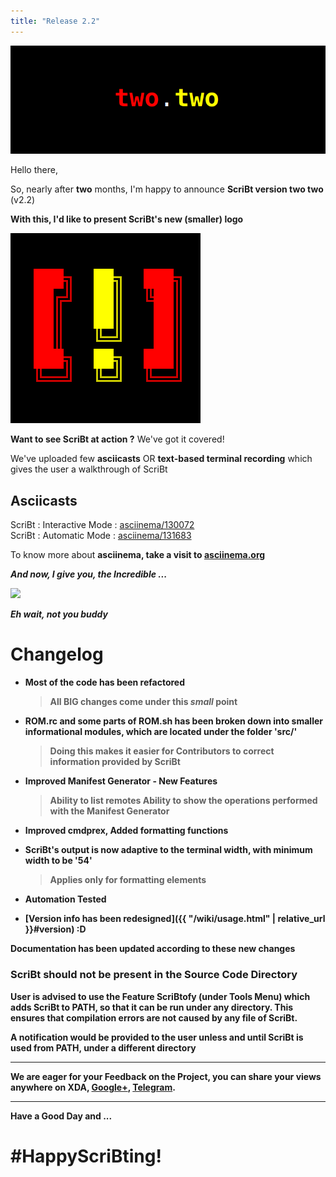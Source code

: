 ```yaml
---
title: "Release 2.2"
---
```


<img src="https://github.com/ScriBt/images/raw/master/release-twotwo.png">

Hello there,

So, nearly after <b>two</b> months, I'm happy to announce <b>ScriBt version two two</b> (v2.2)

**With this, I'd like to present ScriBt's new (smaller) logo**

<img src="https://github.com/ScriBt/images/raw/master/logo.png">

<b>Want to see ScriBt at action ?</b> We've got it covered!

We've uploaded few <b>asciicasts</b> OR <b>text-based terminal recording</b> which gives the user a walkthrough of ScriBt

## Asciicasts

ScriBt : Interactive Mode : <a href="https://asciinema.org/a/130072" target="_blank">asciinema/130072</a><br>
ScriBt : Automatic Mode : <a href="https://asciinema.org/a/131683" target="_blank">asciinema/131683</a>

To know more about <b>asciinema<b>, take a visit to <a href="https://asciinema.org">asciinema.org</a>

<i><b>And now, I give you, the Incredible ...</b></i>

<img src="http://www.konbini.com/wp-content/blogs.dir/13/files/2017/04/thor-480x279.jpg">

<i><b>Eh wait, not you buddy</b></i>

# Changelog

* Most of the code has been <b>refactored</b>
  > All BIG changes come under this <i>small</i> point

* <b>ROM.rc</b> and some parts of <b>ROM.sh</b> has been broken down into smaller informational modules, which are located under the folder <b>'src/'</b>
  > Doing this makes it easier for Contributors to correct information provided by ScriBt

* Improved <b>Manifest Generator</b> - New Features
  > Ability to list remotes
  > Ability to show the operations performed with the Manifest Generator

* <b>Improved cmdprex, Added formatting functions<b>

* ScriBt's output is now <b>adaptive</b> to the <b>terminal width</b>, with minimum width to be <b>'54'</b>
  > Applies only for formatting elements

* Automation Tested

* [Version info has been redesigned]({{ "/wiki/usage.html" | relative_url }}#version) :D

<b>Documentation has been updated according to these new changes</b>

### ScriBt should not be present in the Source Code Directory

User is advised to use the Feature <b>ScriBtofy</b> (under <b>Tools</b> Menu) which adds ScriBt to PATH, so that it can be run under any directory. This ensures that compilation errors are not caused by any file of ScriBt.

<b>A notification would be provided to the user unless and until ScriBt is used from PATH, under a different directory</b>

<hr>

<b>We are eager for your Feedback on the Project, you can share your views anywhere on XDA, <a href="https://plus.google.com/+ArvindrajThangaraj" target="_blank">Google+</a>, <a href="https://t.me/ScriBt" target="_blank">Telegram</a>.</b>

<hr>

Have a Good Day and ...
# #HappyScriBting!
